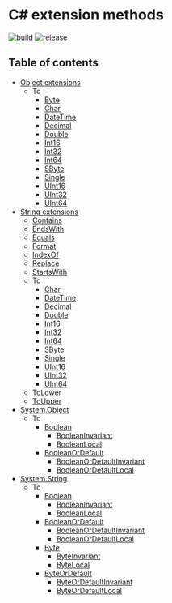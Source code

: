 # C# extension methods

[![build](https://github.com/dimitrietataru/ace-csharp-extensions/actions/workflows/build.yml/badge.svg)](https://github.com/dimitrietataru/ace-csharp-extensions/actions/workflows/build.yml)
[![release](https://github.com/dimitrietataru/ace-csharp-extensions/actions/workflows/release.yml/badge.svg)](https://github.com/dimitrietataru/ace-csharp-extensions/actions/workflows/release.yml)

## Table of contents

* [Object extensions](https://github.com/dimitrietataru/ace-csharp-extensions/tree/ace/src/Ace.CSharp.Extensions/ObjectExtensions)
  * To
    * [Byte](https://github.com/dimitrietataru/ace-csharp-extensions/blob/ace/src/Ace.CSharp.Extensions/ObjectExtensions/ObjectExtensions.To.Byte.cs)
    * [Char](https://github.com/dimitrietataru/ace-csharp-extensions/blob/ace/src/Ace.CSharp.Extensions/ObjectExtensions/ObjectExtensions.To.Char.cs)
    * [DateTime](https://github.com/dimitrietataru/ace-csharp-extensions/blob/ace/src/Ace.CSharp.Extensions/ObjectExtensions/ObjectExtensions.To.DateTime.cs)
    * [Decimal](https://github.com/dimitrietataru/ace-csharp-extensions/blob/ace/src/Ace.CSharp.Extensions/ObjectExtensions/ObjectExtensions.To.Decimal.cs)
    * [Double](https://github.com/dimitrietataru/ace-csharp-extensions/blob/ace/src/Ace.CSharp.Extensions/ObjectExtensions/ObjectExtensions.To.Double.cs)
    * [Int16](https://github.com/dimitrietataru/ace-csharp-extensions/blob/ace/src/Ace.CSharp.Extensions/ObjectExtensions/ObjectExtensions.To.Int16.cs)
    * [Int32](https://github.com/dimitrietataru/ace-csharp-extensions/blob/ace/src/Ace.CSharp.Extensions/ObjectExtensions/ObjectExtensions.To.Int32.cs)
    * [Int64](https://github.com/dimitrietataru/ace-csharp-extensions/blob/ace/src/Ace.CSharp.Extensions/ObjectExtensions/ObjectExtensions.To.Int64.cs)
    * [SByte](https://github.com/dimitrietataru/ace-csharp-extensions/blob/ace/src/Ace.CSharp.Extensions/ObjectExtensions/ObjectExtensions.To.SByte.cs)
    * [Single](https://github.com/dimitrietataru/ace-csharp-extensions/blob/ace/src/Ace.CSharp.Extensions/ObjectExtensions/ObjectExtensions.To.Single.cs)
    * [UInt16](https://github.com/dimitrietataru/ace-csharp-extensions/blob/ace/src/Ace.CSharp.Extensions/ObjectExtensions/ObjectExtensions.To.UInt16.cs)
    * [UInt32](https://github.com/dimitrietataru/ace-csharp-extensions/blob/ace/src/Ace.CSharp.Extensions/ObjectExtensions/ObjectExtensions.To.UInt32.cs)
    * [UInt64](https://github.com/dimitrietataru/ace-csharp-extensions/blob/ace/src/Ace.CSharp.Extensions/ObjectExtensions/ObjectExtensions.To.UInt64.cs)
* [String extensions](https://github.com/dimitrietataru/ace-csharp-extensions/tree/ace/src/Ace.CSharp.Extensions/StringExtensions)
  * [Contains](https://github.com/dimitrietataru/ace-csharp-extensions/blob/ace/src/Ace.CSharp.Extensions/StringExtensions/StringExtensions.Contains.cs)
  * [EndsWith](https://github.com/dimitrietataru/ace-csharp-extensions/blob/ace/src/Ace.CSharp.Extensions/StringExtensions/StringExtensions.EndsWith.cs)
  * [Equals](https://github.com/dimitrietataru/ace-csharp-extensions/blob/ace/src/Ace.CSharp.Extensions/StringExtensions/StringExtensions.Equals.cs)  
  * [Format](https://github.com/dimitrietataru/ace-csharp-extensions/blob/ace/src/Ace.CSharp.Extensions/StringExtensions/StringExtensions.Format.cs)
  * [IndexOf](https://github.com/dimitrietataru/ace-csharp-extensions/blob/ace/src/Ace.CSharp.Extensions/StringExtensions/StringExtensions.IndexOf.cs)
  * [Replace](https://github.com/dimitrietataru/ace-csharp-extensions/blob/ace/src/Ace.CSharp.Extensions/StringExtensions/StringExtensions.Replace.cs)
  * [StartsWith](https://github.com/dimitrietataru/ace-csharp-extensions/blob/ace/src/Ace.CSharp.Extensions/StringExtensions/StringExtensions.StartsWith.cs)
  * To
    * [Char](https://github.com/dimitrietataru/ace-csharp-extensions/blob/ace/src/Ace.CSharp.Extensions/StringExtensions/StringExtensions.To.Char.cs)
    * [DateTime](https://github.com/dimitrietataru/ace-csharp-extensions/blob/ace/src/Ace.CSharp.Extensions/StringExtensions/StringExtensions.To.DateTime.cs)
    * [Decimal](https://github.com/dimitrietataru/ace-csharp-extensions/blob/ace/src/Ace.CSharp.Extensions/StringExtensions/StringExtensions.To.Decimal.cs)
    * [Double](https://github.com/dimitrietataru/ace-csharp-extensions/blob/ace/src/Ace.CSharp.Extensions/StringExtensions/StringExtensions.To.Double.cs)
    * [Int16](https://github.com/dimitrietataru/ace-csharp-extensions/blob/ace/src/Ace.CSharp.Extensions/StringExtensions/StringExtensions.To.Int16.cs)
    * [Int32](https://github.com/dimitrietataru/ace-csharp-extensions/blob/ace/src/Ace.CSharp.Extensions/StringExtensions/StringExtensions.To.Int32.cs)
    * [Int64](https://github.com/dimitrietataru/ace-csharp-extensions/blob/ace/src/Ace.CSharp.Extensions/StringExtensions/StringExtensions.To.Int64.cs)
    * [SByte](https://github.com/dimitrietataru/ace-csharp-extensions/blob/ace/src/Ace.CSharp.Extensions/StringExtensions/StringExtensions.To.SByte.cs)
    * [Single](https://github.com/dimitrietataru/ace-csharp-extensions/blob/ace/src/Ace.CSharp.Extensions/StringExtensions/StringExtensions.To.Single.cs)
    * [UInt16](https://github.com/dimitrietataru/ace-csharp-extensions/blob/ace/src/Ace.CSharp.Extensions/StringExtensions/StringExtensions.To.UInt16.cs)
    * [UInt32](https://github.com/dimitrietataru/ace-csharp-extensions/blob/ace/src/Ace.CSharp.Extensions/StringExtensions/StringExtensions.To.UInt32.cs)
    * [UInt64](https://github.com/dimitrietataru/ace-csharp-extensions/blob/ace/src/Ace.CSharp.Extensions/StringExtensions/StringExtensions.To.UInt64.cs)
  * [ToLower](https://github.com/dimitrietataru/ace-csharp-extensions/blob/ace/src/Ace.CSharp.Extensions/StringExtensions/StringExtensions.ToLower.cs)
  * [ToUpper](https://github.com/dimitrietataru/ace-csharp-extensions/blob/ace/src/Ace.CSharp.Extensions/StringExtensions/StringExtensions.ToUpper.cs)
* [System.Object](https://github.com/dimitrietataru/ace-csharp-extensions/tree/ace/src/Ace.CSharp.Extensions/System.Object)
  * To
    * [Boolean](https://github.com/dimitrietataru/ace-csharp-extensions/blob/ace/src/Ace.CSharp.Extensions/System.Object/Object.To.Boolean.cs#L5)
      * [BooleanInvariant](https://github.com/dimitrietataru/ace-csharp-extensions/blob/ace/src/Ace.CSharp.Extensions/System.Object/Object.To.BooleanInvariant.cs#L5)
      * [BooleanLocal](https://github.com/dimitrietataru/ace-csharp-extensions/blob/ace/src/Ace.CSharp.Extensions/System.Object/Object.To.BooleanLocal.cs#L5)
    * [BooleanOrDefault](https://github.com/dimitrietataru/ace-csharp-extensions/blob/ace/src/Ace.CSharp.Extensions/System.Object/Object.To.Boolean.cs#L10)
      * [BooleanOrDefaultInvariant](https://github.com/dimitrietataru/ace-csharp-extensions/blob/ace/src/Ace.CSharp.Extensions/System.Object/Object.To.BooleanInvariant.cs#L10)
      * [BooleanOrDefaultLocal](https://github.com/dimitrietataru/ace-csharp-extensions/blob/ace/src/Ace.CSharp.Extensions/System.Object/Object.To.BooleanLocal.cs#L10)
* [System.String](https://github.com/dimitrietataru/ace-csharp-extensions/tree/ace/src/Ace.CSharp.Extensions/System.String)
  * To
    * [Boolean](https://github.com/dimitrietataru/ace-csharp-extensions/blob/ace/src/Ace.CSharp.Extensions/System.String/String.To.Boolean.cs#L5)
      * [BooleanInvariant](https://github.com/dimitrietataru/ace-csharp-extensions/blob/ace/src/Ace.CSharp.Extensions/System.String/String.To.BooleanInvariant.cs#L5)
      * [BooleanLocal](https://github.com/dimitrietataru/ace-csharp-extensions/blob/ace/src/Ace.CSharp.Extensions/System.String/String.To.BooleanLocal.cs#L5)
    * [BooleanOrDefault](https://github.com/dimitrietataru/ace-csharp-extensions/blob/ace/src/Ace.CSharp.Extensions/System.String/String.To.Boolean.cs#L10)
      * [BooleanOrDefaultInvariant](https://github.com/dimitrietataru/ace-csharp-extensions/blob/ace/src/Ace.CSharp.Extensions/System.String/String.To.BooleanInvariant.cs#L10)
      * [BooleanOrDefaultLocal](https://github.com/dimitrietataru/ace-csharp-extensions/blob/ace/src/Ace.CSharp.Extensions/System.String/String.To.BooleanLocal.cs#L10)
    * [Byte](https://github.com/dimitrietataru/ace-csharp-extensions/blob/ace/src/Ace.CSharp.Extensions/System.String/String.To.Byte.cs#L5)
      * [ByteInvariant](https://github.com/dimitrietataru/ace-csharp-extensions/blob/ace/src/Ace.CSharp.Extensions/System.String/String.To.ByteInvariant.cs#L5)
      * [ByteLocal](https://github.com/dimitrietataru/ace-csharp-extensions/blob/ace/src/Ace.CSharp.Extensions/System.String/String.To.ByteLocal.cs#L5)
    * [ByteOrDefault](https://github.com/dimitrietataru/ace-csharp-extensions/blob/ace/src/Ace.CSharp.Extensions/System.String/String.To.Byte.cs#L10)
      * [ByteOrDefaultInvariant](https://github.com/dimitrietataru/ace-csharp-extensions/blob/ace/src/Ace.CSharp.Extensions/System.String/String.To.ByteInvariant.cs#L10)
      * [ByteOrDefaultLocal](https://github.com/dimitrietataru/ace-csharp-extensions/blob/ace/src/Ace.CSharp.Extensions/System.String/String.To.ByteLocal.cs#L10)
